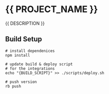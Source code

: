# {{ PROJECT_NAME }}
{{ DESCRIPTION }}

## Build Setup
```shell
# install dependenices
npm install

# update build & deploy script
# for the integrations
echo "{BUILD_SCRIPT}" >> ./scripts/deploy.sh

# push version
rb push
```
